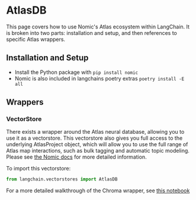 # AtlasDB

This page covers how to use Nomic's Atlas ecosystem within LangChain.
It is broken into two parts: installation and setup, and then references to specific Atlas wrappers.

## Installation and Setup
- Install the Python package with `pip install nomic`
- Nomic is also included in langchains poetry extras `poetry install -E all`

## Wrappers

### VectorStore

There exists a wrapper around the Atlas neural database, allowing you to use it as a vectorstore.
This vectorstore also gives you full access to the underlying AtlasProject object, which will allow you to use the full range of Atlas map interactions, such as bulk tagging and automatic topic modeling.
Please see [the Nomic docs](https://docs.nomic.ai/atlas_api.html) for more detailed information.



To import this vectorstore:
```python
from langchain.vectorstores import AtlasDB
```

For a more detailed walkthrough of the Chroma wrapper, see [this notebook](../modules/indexes/examples/vectorstores.ipynb)
